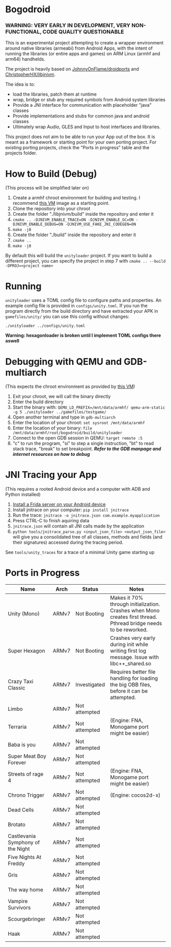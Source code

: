 # Bogodroid

### **WARNING: VERY EARLY IN DEVELOPMENT, VERY NON-FUNCTIONAL, CODE QUALITY QUESTIONABLE**

This is an experimental project attempting to create a wrapper environment around native libraries (armeabi) from Android Apps, with the intent of running the libraries (or entire apps and games) on ARM Linux (armhf and arm64) handhelds.

The project is heavily based on [JohnnyOnFlame/droidports](https://github.com/JohnnyonFlame/droidports) and [ChristopherHX/libjnivm](https://github.com/ChristopherHX/libjnivm).

The idea is to:
- load the libraries, patch them at runtime
- wrap, bridge or stub any required symbols from Android system libraries
- Provide a JNI interface for communication with placeholder "java" classes
- Provide implementations and stubs for common java and android classes
- Ultimately wrap Audio, GLES and Input to host interfaces and libraries.

This project does not aim to be able to run your App out of the box. It is meant as a framework or starting point for your own porting project. For existing porting projects, check the "Ports in progress" table and the projects folder.

# How to Build (Debug)

(This process will be simplified later on)

1. Create a armhf chroot environment for building and testing. I recommend [this VM](https://forum.odroid.com/viewtopic.php?p=306185#p306185) image as a starting point.
2. Clone the repository into your chroot
3. Create the folder "./libjnivm/build" inside the repository and enter it
4. `cmake .. -DJNIVM_ENABLE_TRACE=ON -DJNIVM_ENABLE_GC=ON -DJNIVM_ENABLE_DEBUG=ON -DJNIVM_USE_FAKE_JNI_CODEGEN=ON `
5. `make -j8`
6. Create the folder "./build" inside the repository and enter it
7. `cmake ..` 
8. `make -j8`

By default this will build the `unityloader` project. If you want to build a different project, you can specify the project in step 7 with `cmake .. --build -DPROJ=<project name>`

# Running

`unityloader` uses a TOML config file to configure paths and properties. An example config file is provided in `configs/unity.toml`. If you run the program directly from the build directory and have extracted your APK in `gamefiles/unity/` you can use this config without changes:

`./unityloader ../configs/unity.toml`

**Warning: hexagonloader is broken until I implement TOML configs there aswell**



# Debugging with QEMU and GDB-multiarch

(This expects the chroot environment as provided by [this VM](https://forum.odroid.com/viewtopic.php?p=306185#p306185))

1. Exit your chroot, we will call the binary directly
2. Enter the build directory 
3. Start the binary with: 
`QEMU_LD_PREFIX=/mnt/data/armhf/ qemu-arm-static -g 5 ./unityloader ../gamefiles/testgame/`
4. Open another terminal and type in `gdb-multiarch`
5. Enter the location of your chroot: `set sysroot /mnt/data/armhf`
6. Enter the location of your binary: `file /mnt/data/armhf/root/bogodroid/build/unityloader`
7. Connect to the open GDB session in QEMU: `target remote :5`
6. "c" to run the program, "si" to step a single instruction, "bt" to read stack trace, "break" to set breakpoint. ***Refer to the GDB manpage and internet resources on how to debug***

# JNI Tracing your App

(This requires a rooted Android device and a computer with ADB and Python installed)

1. [Install a Frida server on your Android device](https://frida.re/docs/android/)
2. Install jnitrace on your computer: `pip install jnitrace`
3. Run the trace: `jnitrace -o jnitrace.json com.example.myapplication`
4. Press CTRL-C to finish aquiring data
5. `jnitrace.json` will contain all JNI calls made by the application
6. `python tools/jnitrace_parse.py <input_json_file> <output_json_file>` will give you a consolidated tree of all classes, methods and fields (and their signatures) accessed during the tracing period.

See `tools/unity_traces` for a trace of a minimal Unity game starting up





# Ports in Progress

| Name                              | Arch  | Status        | Notes                                                                                                              |
|-----------------------------------|-------|---------------|--------------------------------------------------------------------------------------------------------------------|
| Unity (Mono)                      | ARMv7 | Not Booting   | Makes it 70% through initialization. Crashes when Mono creates first thread.  Pthread bridge needs to be reworked. |
| Super Hexagon                     | ARMv7 | Not Booting   | Crashes very early during init while writing first log message. Issue with libc++_shared.so                      |
| Crazy Taxi Classic                | ARMv7 | Investigated  | Requires better file handling for loading the big OBB files, before it can be attempted.                                                       |
| Limbo                             | ARMv7 | Not attempted |                                                                                                                    |
| Terraria                          | ARMv7 | Not attempted | (Engine: FNA, Monogame port might be easier)                                                                       |
| Baba is you                       | ARMv7 | Not attempted |                                                                                                                    |
| Super Meat Boy Forever            | ARMv7 | Not attempted |                                                                                                                    |
| Streets of rage 4                 | ARMv7 | Not attempted | (Engine: FNA, Monogame port might be easier)                                                                       |
| Chrono Trigger                    | ARMv7 | Not attempted | (Engine: cocos2d-x)                                                                                                |
| Dead Cells                        | ARMv7 | Not attempted |                                                                                                                    |
| Brotato                           | ARMv7 | Not attempted |                                                                                                                    |
| Castlevania Symphony of the Night | ARMv7 | Not attempted |                                                                                                                    |
| Five Nights At Freddy             | ARMv7 | Not attempted |                                                                                                                    |
| Gris                              | ARMv7 | Not attempted |                                                                                                                    |
| The way home                      | ARMv7 | Not attempted |                                                                                                                    |
| Vampire Survivors                 | ARMv7 | Not attempted |                                                                                                                    |
| Scourgebringer                    | ARMv7 | Not attempted |                                                                                                                    |
| Haak                              | ARMv7 | Not attempted |                                                                                                                    |



